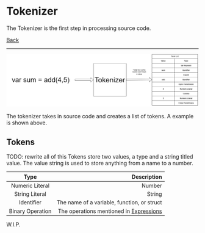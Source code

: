 # Tokenizer
The Tokenizer is the first step in processing source code.

[Back](../../README.md)

---

![Tokenizer Diagram](../MarkDownAssets/TokenizerDiagram.png)

The tokenizer takes in source code and creates a list of tokens. A example is shown above.

## Tokens
TODO: rewrite all of this
Tokens store two values, a type and a string titled value. The value string is used to store anything from a name to a number.

| Type |  Description |
| :--: | ---: |
| Numeric Literal | Number |
| String Literal | String |
| Identifier | The name of a variable, function, or struct |
| Binary Operation | The operations mentioned in [Expressions](./Expressions.md) |

W.I.P.
